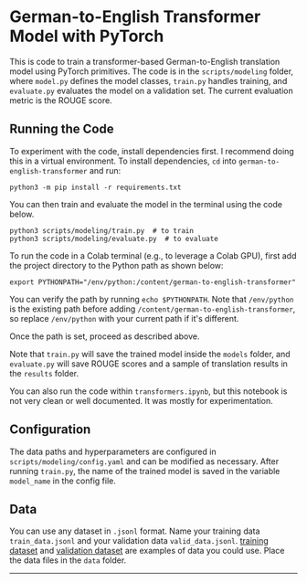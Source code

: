 # German-to-English Transformer Model with PyTorch

This is code to train a transformer-based German-to-English translation model using PyTorch primitives. The code is in the `scripts/modeling` folder, where `model.py` defines the model classes, `train.py` handles training, and `evaluate.py` evaluates the model on a validation set. The current evaluation metric is the ROUGE score.

## Running the Code
To experiment with the code, install dependencies first. I recommend doing this in a virtual environment. To install dependencies, `cd` into `german-to-english-transformer` and run:

```
python3 -m pip install -r requirements.txt
```

You can then train and evaluate the model in the terminal using the code below.

```
python3 scripts/modeling/train.py  # to train
python3 scripts/modeling/evaluate.py  # to evaluate
```

To run the code in a Colab terminal (e.g., to leverage a Colab GPU), first add the project directory to the Python path as shown below:

```
export PYTHONPATH="/env/python:/content/german-to-english-transformer"
```

You can verify the path by running `echo $PYTHONPATH`. Note that `/env/python` is the existing path before adding `/content/german-to-english-transformer`, so replace `/env/python` with your current path if it's different.

Once the path is set, proceed as described above. 

Note that `train.py` will save the trained model inside the `models` folder, and `evaluate.py` will save ROUGE scores and a sample of translation results in the `results` folder.

You can also run the code within `transformers.ipynb`, but this notebook is not very clean or well documented. It was mostly for experimentation.

## Configuration
The data paths and hyperparameters are configured in `scripts/modeling/config.yaml` and can be modified as necessary. After running `train.py`, the name of the trained model is saved in the variable `model_name` in the config file.

## Data
You can use any dataset in `.jsonl` format. Name your training data `train_data.jsonl` and your validation data `valid_data.jsonl`. [training dataset](https://disk.yandex.com/d/2V3YpeogygoBTA) and [validation dataset](https://disk.yandex.com/d/Q6Bm9NoG1VWcgA) are examples of data you could use. Place the data files in the `data` folder.

---

